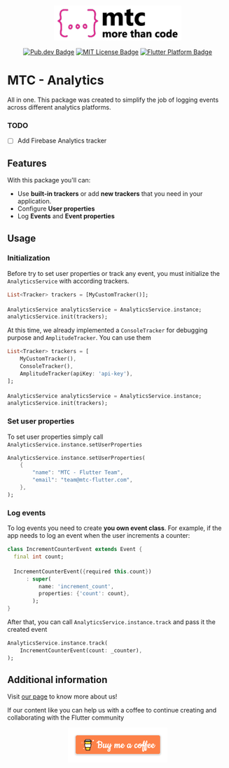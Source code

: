 <p align="center">
	<img src="https://raw.githubusercontent.com/crab-team/mtc-analytics/main/assets/mtc_logo.png" height="80" alt="MTC Logo" />
</p>

<p align="center">
    <a href="https://pub.dev/packages/mtc_analytics"><img src="https://img.shields.io/pub/v/mtc_analytics.svg" alt="Pub.dev Badge"></a>
    <a href="https://opensource.org/licenses/MIT"><img src="https://img.shields.io/badge/license-MIT-purple.svg" alt="MIT License Badge"></a>
    <a href="https://github.com/crab-team/mtc-analytics"><img src="https://img.shields.io/badge/platform-flutter-ff69b4.svg" alt="Flutter Platform Badge"></a>
</p>

# MTC - Analytics

All in one. This package was created to simplify the job of logging events across different analytics platforms.

### TODO
- [ ] Add Firebase Analytics tracker

## Features

With this package you'll can:

-   Use **built-in trackers** or add **new trackers** that you need in your application.
-   Configure **User properties**
-   Log **Events** and **Event properties**

## Usage

### Initialization

Before try to set user properties or track any event, you must initialize the `AnalyticsService` with according trackers.

```dart
List<Tracker> trackers = [MyCustomTracker()];

AnalyticsService analyticsService = AnalyticsService.instance;
analyticsService.init(trackers);
```

At this time, we already implemented a `ConsoleTracker` for debugging purpose and `AmplitudeTracker`. You can use them

```dart
List<Tracker> trackers = [
    MyCustomTracker(),
    ConsoleTracker(),
    AmplitudeTracker(apiKey: 'api-key'),
];

AnalyticsService analyticsService = AnalyticsService.instance;
analyticsService.init(trackers);
```

### Set user properties

To set user properties simply call `AnalyticsService.instance.setUserProperties`

```dart
AnalyticsService.instance.setUserProperties(
    {
        "name": "MTC - Flutter Team",
        "email": "team@mtc-flutter.com",
    },
);
```

### Log events

To log events you need to create **you own event class**. For example, if the app needs to log an event when the user increments a counter:

```dart
class IncrementCounterEvent extends Event {
  final int count;

  IncrementCounterEvent({required this.count})
      : super(
          name: 'increment_count',
          properties: {'count': count},
        );
}
```

After that, you can call `AnalyticsService.instance.track` and pass it the created event

```dart
AnalyticsService.instance.track(
    IncrementCounterEvent(count: _counter),
);
```

## Additional information

Visit [our page](https://mtc-flutter.com) to know more about us!

If our content like you can help us with a coffee to continue creating and collaborating with the Flutter community
<br>

<p align="center">
    <a href="https://www.buymeacoffee.com/morethancode">
        <img src="https://raw.githubusercontent.com/crab-team/mtc-analytics/main/assets/bmc.png" height="80" alt="Buy a coffe button" />
    </a>
</p>
